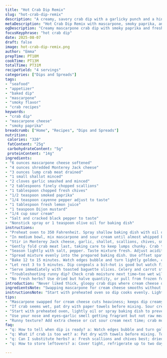 ```yaml
---
title: "Hot Crab Dip Remix"
slug: "hot-crab-dip-remix"
description: "A creamy, savory crab dip with a garlicky punch and a hint of smoky heat. Tweaked quantities to lighten richness without losing body. Swapped cream cheese for mascarpone for silk and swapped Worcestershire for a splash of lemon juice to freshen. Mixed scallions and chives for layered onion flavor. Cooking cues rely on bubbling edges and surface texture, not the clock. Tips on fixing runny texture and what to do if crab seems dry. Ideal for relaxed snack times or unexpected guests, served hot with crispy baguette slices or crunchy celery sticks."
metaDescription: "Hot Crab Dip Remix with mascarpone, smoky paprika, and fresh herbs; creamy texture balanced with chunky crab, baked till bubbly edges and jiggle show readiness."
ogDescription: "Creamy mascarpone crab dip with smoky paprika and fresh herbs; baked till edges bubble and surface jiggles. Chunky crab key for texture, serve warm with crunch."
focusKeyphrase: "hot crab dip"
date: 2025-08-07
draft: false
image: hot-crab-dip-remix.png
author: "Emma"
prepTime: PT18M
cookTime: PT13M
totalTime: PT31M
recipeYield: "4 servings"
categories: ["Dips and Spreads"]
tags:
- "seafood"
- "appetizer"
- "baked dip"
- "mascarpone"
- "smoky flavor"
- "crab recipes"
keywords:
- "crab dip"
- "mascarpone cheese"
- "smoky paprika"
breadcrumb: ["Home", "Recipes", "Dips and Spreads"]
nutrition: 
 calories: "320"
 fatContent: "25g"
 carbohydrateContent: "5g"
 proteinContent: "14g"
ingredients:
- "6 ounces mascarpone cheese softened"
- "4 ounces shredded Monterey Jack cheese"
- "3 ounces lump crab meat drained"
- "1 small shallot minced"
- "2 cloves garlic smashed and minced"
- "2 tablespoons finely chopped scallions"
- "1 tablespoon chopped fresh chives"
- "1/2 teaspoon smoked paprika"
- "1/4 teaspoon cayenne pepper adjust to taste"
- "1 tablespoon fresh lemon juice"
- "1 teaspoon Dijon mustard"
- "1/4 cup sour cream"
- "Salt and cracked black pepper to taste"
- "Nonstick spray or 1 teaspoon olive oil for baking dish"
instructions:
- "Preheat oven to 350 Fahrenheit. Spray shallow baking dish with oil or nonstick spray. Avoid sticky disasters later."
- "In medium bowl, mix mascarpone and sour cream until almost whipped but still thick. Give that creamy base some love."
- "Stir in Monterey Jack cheese, garlic, shallot, scallions, chives, smoked paprika, cayenne, Dijon, and lemon juice. Look for even distribution of colors and aromas—garlic should smell fragrant, not raw."
- "Gently fold crab meat last, taking care to keep lumps chunky. Crab texture crucial here; mushy crab kills the mouthfeel."
- "Season lightly with salt, pepper. Taste mixture fresh. Adjust acidity or spice now if dull."
- "Spread mixture evenly into the prepared baking dish. Use offset spatula if you have one—smooth top helps browning."
- "Bake 12 to 15 minutes. Watch edges bubble and turn lightly golden, center should jiggle slightly when nudged. Overcooked equals dry disappointment."
- "Let rest 3 to 5 minutes. Dip congeals a bit—hot is good but watch fingers."
- "Serve immediately with toasted baguette slices. Celery and carrot sticks work too if you want contrast."
- "Troubleshooting runny dip? Check crab moisture next time—too wet will thin mixture. Add extra cheese or use less sour cream to fix. If too thick, a splash of milk or cream."
- "No fresh herbs? Use dried but halve quantity, or pull from frozen for better punch. Skip smoked paprika for regular if unavailable, add pinch of cumin for twist."
introduction: "Never liked thick, gloopy crab dips where cream cheese dominates and crab is shy—been there, wasted a batch. This one guesses right at balancing creamy with chunky. Mascarpone instead of plain cream cheese lifts richness without feeling pastey. Adding lemon juice swapped in for Worcestershire keeps the stuff from flatlining. I like smoky paprika for depth and a bit of cayenne to wake things up. The fresh onion trio of shallot, scallions, chives isn’t overkill—it’s layering flavor that cuts the fat with bite. The smell as it bakes? Better than any store-bought junk. Knowing when to pull it—edges bubbly, surface set but jiggles—beats following clocks. Tried sour cream in place of mayo; tang keeps it bright, especially with the lemon. Serve it hot or warm and freshly baked. Resistant to overbaking, but be careful or crab dries out. Tried with frozen crab once—final note, don’t. The fresh stuff you can taste. Simple tweaks make this way better than those one-note dips."
ingredientsNote: "Swapping mascarpone for cream cheese smooths without heaviness—keeps dip creamy but less dense, making it easier to eat without feeling like a brick. Monterey Jack adds mild but melty cheese notes, not overpowering sharp cheddar or bland mozzarella. Fresh shallots bring subtle onion sweetness, unlike regular onions which punch too hard when raw. Garlic crushes pre-mincing release that vibrant aroma—the kitchen fills up and you know we’re close. Using both scallions and chives layers flavors of spring and grassy notes with slight differences in sharpness and texture. Smoked paprika is a personal touch—adds warmth and smoky undertone without dominating. For acidic notes swapped Worcestershire for lemon juice to brighten without complicated pantry hunting. Dijon mustard wakes the dip with slight tang and depth—easily replaced with yellow mustard if needed but flavor differs. Sour cream unfolds creaminess with subtle bite that mayo misses, keeps enough moisture. Salt and freshly cracked black pepper always critical; fresh grind impacts the final punch—don’t underestimate. If crab too wet pat dry with paper towels to avoid watered down mix or use lump imitation crab in pinch but drier versions need extra moisture balance."
instructionsNote: "Start with preheated oven so dip cooks evenly. Lightly oil baking dish to prevent sticking—no scraping the bottom when hot dip meets spatula. Mixing mascarpone and sour cream first helps get that creamy base before adding aromatics. Mixing cheeses early lets melting happen smoother later. Garlic and shallots crushed and minced release oils that get heightened when exposed to heat—aroma clues to watch for. Fresh herbs folded in after cheeses avoid wilting and losing color—add last before crab. Folding crab gently keeps delicate lumps intact—over stirring pulverizes texture, kills it instantly. Spreading evenly gets consistent baking and browning. Watch edges for bubbles and faint golden spots—better than a timer. Center jiggle shows doneness—too firm means overbaked, too loose underdone. Let dip rest after baking; hot pulls textures together, helps slicing and serving without mess. Serve hot but not lava hot; burns hide flavor. Use toasted baguette slices for crunch contrast; celery sticks cut richness with water content and crunch. Troubleshooting tips: runny dip—next time add more cheese or decrease sour cream, crab moisture control is key. Too thick? Add splash of cream or milk. Herb alternatives should be halved when dried to avoid bitter notes. Smoke paprika missing? Substitute cumin with pinch cinnamon for unexpected warmth. These steps reduce mistakes and elevate final product beyond basic crab dips."
tips:
- "Mascarpone swapped for cream cheese cuts heaviness; keeps dip creamy, lighter in mouth. Use Monterey Jack instead of sharp cheddar to avoid overpowering; melts nicely, smooth finish. Fold crab gently to keep chunks intact; mushy crab ruins texture. Watch baking edges—bubbles mean heat in; golden bits signal browning. Jiggle center—too firm means overbaked, loose means underdone; trust feel over timer."
- "If crab seems wet, pat dry with paper towels before mixing. Sour cream instead of mayo adds subtle tang; keeps dip bright without heaviness. Missing fresh herbs? Halve dried amounts or pull from frozen. Smoked paprika adds warmth and depth without dominating—no paprika? Try cumin with pinch cinnamon for a different smoky note. Dijon mustard brings mild tang; swap yellow if needed but expect different flavor."
- "Start with preheated oven, lightly oil or spray baking dish to prevent sticking; scrape bottom and you lose texture. Mix mascarpone and sour cream first till thick, almost whipped; makes base creamy but still holds shape. Add cheeses early for even melt, fold garlic and shallots last to preserve aroma. Fold crab in last to keep lumps chunky; over mixing pulverizes texture. Spread evenly for consistent bake and browning."
- "Use your nose and eyes—garlic smell getting fragrant but not raw means ready to bake. Bubbling edges and slight gold means heat penetration; center jiggles slightly on nudge, good to pull. Rest 3 to 5 minutes after baking to let dip congeal; helps slicing, keeps hot but safe for fingers. Overbaking dries crab; underbaking leaves dip loose and weak. For crunch, toasted baguette slices work best; celery offers fresh contrast, watery but cuts richness."
- "Runny texture? Add extra cheese or cut sour cream next time; crab moisture critical—too wet ruins mix. Too thick? Splash milk or cream to loosen. Swap herbs depending on availability but reduce amount of dried or flavor overwhelms. Skipping smoked paprika means losing warmth; add pinch cumin and cinnamon combo for interesting twist. Don’t ignore salt and fresh cracked pepper; fresh grind impacts final flavor punch dramatically."
faq:
- "q: How to tell when dip is ready? a: Watch edges bubble and turn gold. Center jiggles lightly when nudged. Don’t trust timer alone; texture and smell key. If too firm, overbaked dry crab. Too loose means needs more time."
- "q: What if crab is too wet? a: Pat dry with towels before mixing. Too much moisture makes dip runny. Use less sour cream or add more cheese to thicken. Lump crab better than canned imitation but dry versions need moisture balance."
- "q: Can I substitute herbs? a: Fresh scallions and chives best; dried work if halved. Frozen OK but lose brightness. No smoked paprika? Replace with pinch cumin and cinnamon for warmth but different character. Mustard swap yellow for Dijon but flavor changes, milder or sharper depending."
- "q: How to store leftovers? a: Cover tight, refrigerate up to two days. Reheat low and slow to avoid drying crab. Adding splash cream when reheating helps texture. Can freeze but expect some texture loss; better fresh. Keep herbs fresh or add more after warming."

---
```

